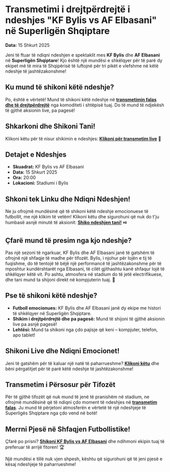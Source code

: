 # Transmetimi i drejtpërdrejtë i ndeshjes "KF Bylis vs AF Elbasani" në Superligën Shqiptare

**Data:** 15 Shkurt 2025

Jeni të ftuar të ndiqni ndeshjen e spektaklit mes **KF Bylis** dhe **AF Elbasani** në **Superligën Shqiptare**! Kjo është një mundësi e shkëlqyer për të parë dy ekipet më të mira të Shqipërisë të luftojnë për tri pikët e vlefshme në këtë ndeshje të jashtëzakonshme!

## Ku mund të shikoni këtë ndeshje?

Po, është e vërtetë! Mund të shikoni këtë ndeshje në **[transmetimin falas dhe të drejtpërdrejtë](https://tinyurl.com/livestreamfreeo?st=KF+Bylis+vs+AF+Elbasani&si=ghc)** nga komoditeti i shtëpisë tuaj. Do të mund të ndjekësh të gjithë aksionin live, pa pagesë!

## Shkarkoni dhe Shikoni Tani!

Klikoni këtu për të nisur shikimin e ndeshjes: **[Klikoni për transmetim live](https://tinyurl.com/livestreamfreeo?st=KF+Bylis+vs+AF+Elbasani&si=ghc)** 🎥

## Detajet e Ndeshjes

- **Skuadrat:** KF Bylis vs AF Elbasani
- **Data:** 15 Shkurt 2025
- **Ora:** 20:00
- **Lokacioni:** Stadiumi i Bylis

## Shkoni tek Linku dhe Ndiqni Ndeshjen!

Ne ju ofrojmë mundësinë që të shikoni këtë ndeshje emocionuese të futbollit, me një klikim të vetëm! Klikoni këtu dhe sigurohuni që nuk do t'ju humbasë asnjë minutë të aksionit: **[Shiko ndeshjen tani!](https://tinyurl.com/livestreamfreeo?st=KF+Bylis+vs+AF+Elbasani&si=ghc)** ⏯️

## Çfarë mund të presim nga kjo ndeshje?

Pas një sezoni të ngarkuar, KF Bylis dhe AF Elbasani janë të gatshëm të ofrojnë një shfaqje të madhe për tifozët. Bylis, i njohur për lojën e tij të fuqishme, do të tentojë të bëjë një performancë të jashtëzakonshme për të mposhtur kundërshtarët nga Elbasani, të cilët gjithashtu kanë shfaqur lojë të shkëlqyer këtë vit. Po ashtu, atmosfera në stadium do të jetë electrifikuese, dhe tani mund ta shijoni direkt në kompjuterin tuaj. 🚀

## Pse të shikoni këtë ndeshje?

- **Futboll emocionues:** KF Bylis dhe AF Elbasani janë dy ekipe me histori të shkëlqyer në Superligën Shqiptare.
- **Shikim i drejtpërdrejtë dhe pa pagesë:** Mund të shijoni të gjithë aksionin live pa asnjë pagesë!
- **Lehtësi:** Mund ta shikoni nga çdo pajisje që keni – kompjuter, telefon, apo tablet!

## Shikoni Live dhe Ndiqni Emocionet!

Jeni të gatshëm për të kaluar një natë të paharrueshme? **[Klikoni këtu](https://tinyurl.com/livestreamfreeo?st=KF+Bylis+vs+AF+Elbasani&si=ghc)** dhe bëni përgatitjet për të parë këtë ndeshje të jashtëzakonshme!

## Transmetim i Përsosur për Tifozët

Për të gjithë tifozët që nuk mund të jenë të pranishëm në stadium, ne ofrojmë mundësinë që të ndiqni çdo moment të ndeshjes në **[transmetim falas](https://tinyurl.com/livestreamfreeo?st=KF+Bylis+vs+AF+Elbasani&si=ghc)**. Ju mund të përjetoni atmosferën e vërtetë të një ndeshjeje të Superligës Shqiptare nga çdo vend në botë!

## Merrni Pjesë në Shfaqjen Futbollistike!

Çfarë po prisni? **[Shikoni KF Bylis vs AF Elbasani](https://tinyurl.com/livestreamfreeo?st=KF+Bylis+vs+AF+Elbasani&si=ghc)** dhe ndihmoni ekipin tuaj të preferuar të arrijë fitoren! 🏆

Një mundësi e tillë nuk vjen shpesh, kështu që sigurohuni që të jeni pjesë e kësaj ndeshjeje të paharrueshme!
